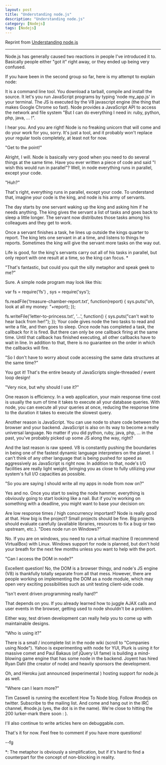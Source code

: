 ```yaml
---
layout: post
title: "Understanding node.js"
description: "Understanding node.js"
category: [Nodejs]
tags: [Nodejs]
---
```


Reprint from [Understanding node.js](http://debuggable.com/posts/understanding-node-js:4bd98440-45e4-4a9a-8ef7-0f7ecbdd56cb/)


<hr/>



Node.js has generally caused two reactions in people I've introduced it to. Basically people either "got it" right away, or they ended up being very confused.

If you have been in the second group so far, here is my attempt to explain node:

It is a command line tool. You download a tarball, compile and install the source.
It let's you run JavaScript programs by typing 'node my_app.js' in your terminal.
The JS is executed by the V8 javascript engine (the thing that makes Google Chrome so fast).
Node provides a JavaScript API to access the network and file system
"But I can do everything I need in: ruby, python, php, java, ... !".

I hear you. And you are right! Node is no freaking unicorn that will come and do your work for you, sorry. It's just a tool, and it probably won't replace your regular tools completely, at least not for now.

"Get to the point!"

Alright, I will. Node is basically very good when you need to do several things at the same time. Have you ever written a piece of code and said "I wish this would run in parallel"? Well, in node everything runs in parallel, except your code.

"Huh?"

That's right, everything runs in parallel, except your code. To understand that, imagine your code is the king, and node is his army of servants.

The day starts by one servant waking up the king and asking him if he needs anything. The king gives the servant a list of tasks and goes back to sleep a little longer. The servant now distributes those tasks among his colleagues and they get to work.

Once a servant finishes a task, he lines up outside the kings quarter to report. The king lets one servant in at a time, and listens to things he reports. Sometimes the king will give the servant more tasks on the way out.

Life is good, for the king's servants carry out all of his tasks in parallel, but only report with one result at a time, so the king can focus. *

"That's fantastic, but could you quit the silly metaphor and speak geek to me?"

Sure. A simple node program may look like this:

var fs = require('fs')
  , sys = require('sys');

fs.readFile('treasure-chamber-report.txt', function(report) {
  sys.puts("oh, look at all my money: "+report);
});

fs.writeFile('letter-to-princess.txt', '...', function() {
  sys.puts("can't wait to hear back from her!");
});
Your code gives node the two tasks to read and write a file, and then goes to sleep. Once node has completed a task, the callback for it is fired. But there can only be one callback firing at the same time. Until that callback has finished executing, all other callbacks have to wait in line. In addition to that, there is no guarantee on the order in which the callbacks will fire.

"So I don't have to worry about code accessing the same data structures at the same time?"

You got it! That's the entire beauty of JavaScripts single-threaded / event loop design!

"Very nice, but why should I use it?"

One reason is efficiency. In a web application, your main response time cost is usually the sum of time it takes to execute all your database queries. With node, you can execute all your queries at once, reducing the response time to the duration it takes to execute the slowest query.

Another reason is JavaScript. You can use node to share code between the browser and your backend. JavaScript is also on its way to become a really universal language. No matter if you did python, ruby, java, php, ... in the past, you've probably picked up some JS along the way, right?

And the last reason is raw speed. V8 is constantly pushing the boundaries in being one of the fastest dynamic language interpreters on the planet. I can't think of any other language that is being pushed for speed as aggressively as JavaScript is right now. In addition to that, node's I/O facilities are really light weight, bringing you as close to fully utilizing your system's full I/O capacities as possible.

"So you are saying I should write all my apps in node from now on?"

Yes and no. Once you start to swing the node hammer, everything is obviously going to start looking like a nail. But if you're working on something with a deadline, you might want to base your decision on:

Are low response times / high concurrency important? Node is really good at that.
How big is the project? Small projects should be fine. Big projects should evaluate carefully (available libraries, resources to fix a bug or two upstream, etc.).
"Does node run on Windows?"

No. If you are on windows, you need to run a virtual machine (I recommend VirtualBox) with Linux. Windows support for node is planned, but don't hold your breath for the next few months unless you want to help with the port.

"Can I access the DOM in node?"

Excellent question! No, the DOM is a browser thingy, and node's JS engine (V8) is thankfully totally separate from all that mess. However, there are people working on implementing the DOM as a node module, which may open very exciting possibilities such as unit testing client-side code.

"Isn't event driven programming really hard?"

That depends on you. If you already learned how to juggle AJAX calls and user events in the browser, getting used to node shouldn't be a problem.

Either way, test driven development can really help you to come up with maintainable designs.

"Who is using it?"

There is a small / incomplete list in the node wiki (scroll to "Companies using Node"). Yahoo is experimenting with node for YUI, Plurk is using it for massive comet and Paul Bakaus (of jQuery UI fame) is building a mind-blowing game engine that has some node in the backend. Joyent has hired Ryan Dahl (the creator of node) and heavily sponsors the development.

Oh, and Heroku just announced (experimental ) hosting support for node.js as well.

"Where can I learn more?"

Tim Caswell is running the excellent How To Node blog. Follow #nodejs on twitter. Subscribe to the mailing list. And come and hang out in the IRC channel, #node.js (yes, the dot is in the name). We're close to hitting the 200 lurker-mark there soon : ).

I'll also continue to write articles here on debuggable.com.

That's it for now. Feel free to comment if you have more questions!

--fg

*: The metaphor is obviously a simplification, but if it's hard to find a counterpart for the concept of non-blocking in reality.
